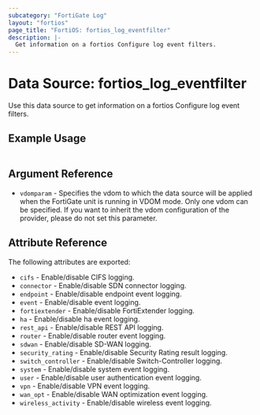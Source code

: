 ```yaml
---
subcategory: "FortiGate Log"
layout: "fortios"
page_title: "FortiOS: fortios_log_eventfilter"
description: |-
  Get information on a fortios Configure log event filters.
---
```


# Data Source: fortios_log_eventfilter
Use this data source to get information on a fortios Configure log event filters.


## Example Usage

```hcl

```

## Argument Reference

* `vdomparam` - Specifies the vdom to which the data source will be applied when the FortiGate unit is running in VDOM mode. Only one vdom can be specified. If you want to inherit the vdom configuration of the provider, please do not set this parameter.

## Attribute Reference

The following attributes are exported:

* `cifs` - Enable/disable CIFS logging.
* `connector` - Enable/disable SDN connector logging.
* `endpoint` - Enable/disable endpoint event logging.
* `event` - Enable/disable event logging.
* `fortiextender` - Enable/disable FortiExtender logging.
* `ha` - Enable/disable ha event logging.
* `rest_api` - Enable/disable REST API logging.
* `router` - Enable/disable router event logging.
* `sdwan` - Enable/disable SD-WAN logging.
* `security_rating` - Enable/disable Security Rating result logging.
* `switch_controller` - Enable/disable Switch-Controller logging.
* `system` - Enable/disable system event logging.
* `user` - Enable/disable user authentication event logging.
* `vpn` - Enable/disable VPN event logging.
* `wan_opt` - Enable/disable WAN optimization event logging.
* `wireless_activity` - Enable/disable wireless event logging.
